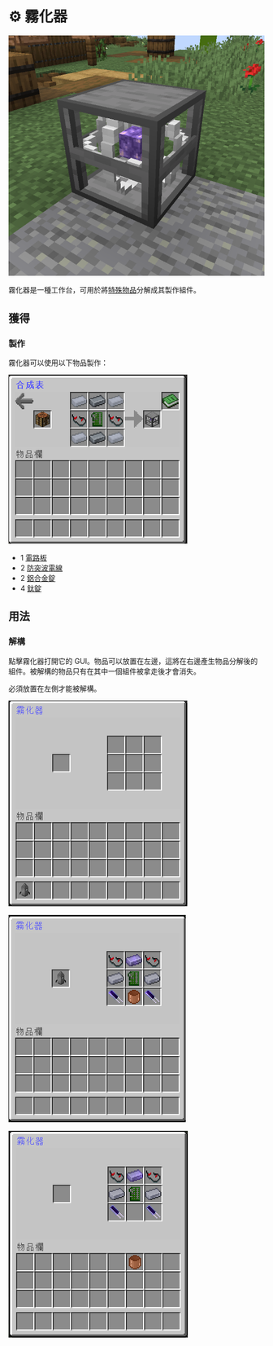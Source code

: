# ⚙ 霧化器

![](<../.gitbook/assets/image (40).png>)

霧化器是一種工作台，可用於將[特殊物品](../space/itemlist.md)分解成其製作組件。

## 獲得

### 製作

霧化器可以使用以下物品製作：

![](<../.gitbook/assets/image (209).png>)

* 1 [電路板](Circuit-Board.md)
* 2 [防突波電線](Surge-Proof-Wire.md)
* 2 [鋁合金錠](aluminium-alloy-ingot.md)
* 4 [鈦錠](titanium-ingot.md)

## 用法

### 解構

點擊霧化器打開它的 GUI。物品可以放置在左邊，這將在右邊產生物品分解後的組件。被解構的物品只有在其中一個組件被拿走後才會消失。

必須放置在左側才能被解構。

![](<../.gitbook/assets/image (41).png>)

![](<../.gitbook/assets/image (42).png>)

![](<../.gitbook/assets/image (44).png>)
